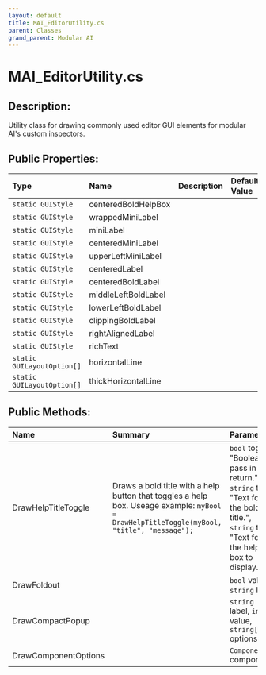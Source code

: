 ```yaml
---
layout: default
title: MAI_EditorUtility.cs
parent: Classes
grand_parent: Modular AI
---
```


# MAI_EditorUtility.cs

## Description:
Utility class for drawing commonly used editor GUI elements for modular AI's custom inspectors.

## Public Properties:

| Type        | Name | Description         | Default Value |
|:-------------|:----|:------------------|:------|
|  `static GUIStyle` | centeredBoldHelpBox |  |  |
|  `static GUIStyle` | wrappedMiniLabel |  |  |
|  `static GUIStyle` | miniLabel |  |  |
|  `static GUIStyle` | centeredMiniLabel |  |  |
|  `static GUIStyle` | upperLeftMiniLabel |  |  |
|  `static GUIStyle` | centeredLabel |  |  |
|  `static GUIStyle` | centeredBoldLabel |  |  |
|  `static GUIStyle` | middleLeftBoldLabel |  |  |
|  `static GUIStyle` | lowerLeftBoldLabel |  |  |
|  `static GUIStyle` | clippingBoldLabel |  |  |
|  `static GUIStyle` | rightAlignedLabel |  |  |
|  `static GUIStyle` | richText |  |  |
|  `static GUILayoutOption[]` | horizontalLine |  |  |
|  `static GUILayoutOption[]` | thickHorizontalLine |  |  |


## Public Methods:

| Name | Summary      | Parameters | Returns |
|:----|:------------------|:-----------|:--------|
| DrawHelpTitleToggle | Draws a bold title with a help button that toggles a help box. Useage example: `myBool = DrawHelpTitleToggle(myBool, "title", "message");` | `bool` toggle "Boolean to pass in and return.", `string` title "Text for the bold title.", `string` text "Text for the help box to display." | `static bool` "Returns toggle" |
| DrawFoldout |  | `bool` value, `string` label | `static bool` |
| DrawCompactPopup |   | `string` label, `int` value, `string[]` options | `static int` |
| DrawComponentOptions |   | `Component` component | `static Void` |
